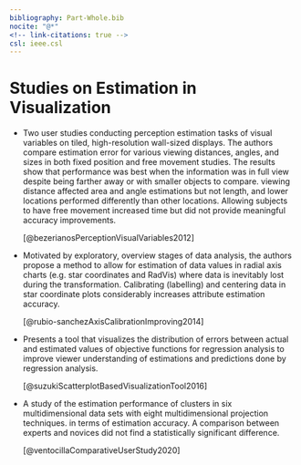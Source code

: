 ```yaml
---
bibliography: Part-Whole.bib
nocite: "@*"
<!-- link-citations: true -->
csl: ieee.csl
---
```


# Studies on Estimation in Visualization

* Two user studies conducting perception estimation tasks of visual variables on tiled, high-resolution wall-sized displays. The authors compare estimation error for various viewing distances, angles, and sizes in both fixed position and free movement studies. The results show that performance was best when the information was in full view despite being farther away or with smaller objects to compare. viewing distance affected area and angle estimations but not length, and lower locations performed differently than other locations. Allowing subjects to have free movement increased time but did not provide meaningful accuracy improvements.

    [@bezerianosPerceptionVisualVariables2012]

* Motivated by exploratory, overview stages of data analysis, the authors propose a method to allow for estimation of data values in radial axis charts (e.g. star coordinates and RadVis) where data is inevitably lost during the transformation. Calibrating (labelling) and centering data in star coordinate plots considerably increases attribute estimation accuracy.

    [@rubio-sanchezAxisCalibrationImproving2014]

* Presents a tool that visualizes the distribution of errors between actual and estimated values of objective functions for regression analysis to improve viewer understanding of estimations and predictions done by regression analysis.

    [@suzukiScatterplotBasedVisualizationTool2016]


* A study of the estimation performance of clusters in six multidimensional data sets with eight multidimensional projection techniques. in terms of estimation accuracy. A comparison between experts and novices did not find a statistically significant difference.

    [@ventocillaComparativeUserStudy2020]
